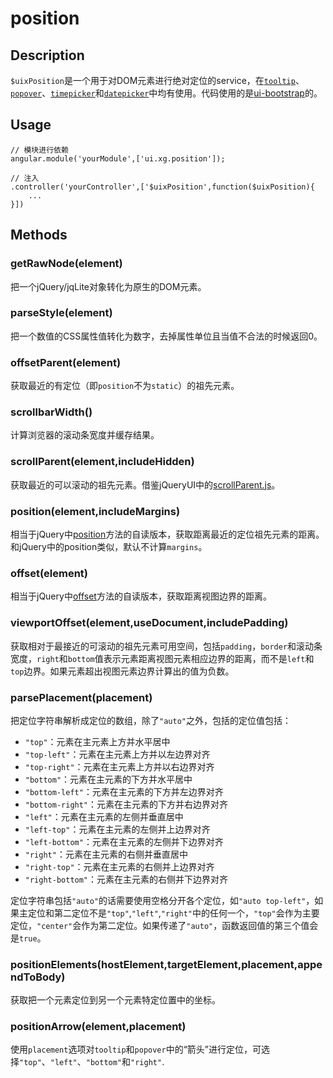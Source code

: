 # position
## Description
`$uixPosition`是一个用于对DOM元素进行绝对定位的service，在<a ui-sref="app.api.tooltip" href="../../tooltip/docs/readme.md">`tooltip`</a>、<a ui-sref="app.api.popover" href="../../popover/docs/readme.md">`popover`</a>、<a ui-sref="app.api.timepicker" href="../../timepicker/docs/readme.md">`timepicker`</a>和<a ui-sref="app.api.datepicker" href="../../datepicker/docs/readme.md">`datepicker`</a>中均有使用。代码使用的是[ui-bootstrap](https://github.com/angular-ui/bootstrap)的。

## Usage

```
// 模块进行依赖
angular.module('yourModule',['ui.xg.position']);

// 注入
.controller('yourController',['$uixPosition',function($uixPosition){
	...
}])
```

## Methods
### getRawNode(element)
把一个jQuery/jqLite对象转化为原生的DOM元素。

### parseStyle(element)
把一个数值的CSS属性值转化为数字，去掉属性单位且当值不合法的时候返回0。

### offsetParent(element)
获取最近的有定位（即`position`不为`static`）的祖先元素。

### scrollbarWidth()
计算浏览器的滚动条宽度并缓存结果。

### scrollParent(element,includeHidden)
获取最近的可以滚动的祖先元素。借鉴jQueryUI中的[scrollParent.js](https://github.com/jquery/jquery-ui/blob/master/ui/scroll-parent.js)。

### position(element,includeMargins)
相当于jQuery中[position](http://api.jquery.com/position/)方法的自读版本，获取距离最近的定位祖先元素的距离。和jQuery中的position类似，默认不计算`margins`。

### offset(element)
相当于jQuery中[offset](http://api.jquery.com/offset/)方法的自读版本，获取距离视图边界的距离。

### viewportOffset(element,useDocument,includePadding)
获取相对于最接近的可滚动的祖先元素可用空间，包括`padding`，`border`和滚动条宽度，`right`和`bottom`值表示元素距离视图元素相应边界的距离，而不是`left`和`top`边界。如果元素超出视图元素边界计算出的值为负数。

### parsePlacement(placement)
把定位字符串解析成定位的数组，除了`"auto"`之外，包括的定位值包括：

- `"top"`：元素在主元素上方并水平居中
- `"top-left"`：元素在主元素上方并以左边界对齐
- `"top-right"`：元素在主元素上方并以右边界对齐
- `"bottom"`：元素在主元素的下方并水平居中
- `"bottom-left"`：元素在主元素的下方并左边界对齐
- `"bottom-right"`：元素在主元素的下方并右边界对齐
- `"left"`：元素在主元素的左侧并垂直居中
- `"left-top"`：元素在主元素的左侧并上边界对齐
- `"left-bottom"`：元素在主元素的左侧并下边界对齐
- `"right"`：元素在主元素的右侧并垂直居中
- `"right-top"`：元素在主元素的右侧并上边界对齐
- `"right-bottom"`：元素在主元素的右侧并下边界对齐

定位字符串包括`"auto"`的话需要使用空格分开各个定位，如`"auto top-left"`，如果主定位和第二定位不是`"top"`,`"left"`,`"right"`中的任何一个，`"top"`会作为主要定位，`"center"`会作为第二定位。如果传递了`"auto"`，函数返回值的第三个值会是`true`。

### positionElements(hostElement,targetElement,placement,appendToBody)
获取把一个元素定位到另一个元素特定位置中的坐标。

### positionArrow(element,placement)
使用`placement`选项对`tooltip`和`popover`中的“箭头”进行定位，可选择`"top"`、`"left"`、`"bottom"`和`"right"`.
